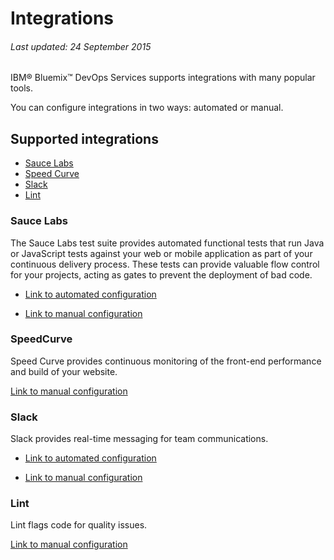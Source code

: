 # Integrations 
###### Last updated: 24 September 2015


IBM&reg; Bluemix&trade; DevOps Services supports integrations with many popular tools.

You can configure integrations in two ways: automated or manual.

## Supported integrations

* [Sauce Labs](#saucelab)
* [Speed Curve](#speedcurve)
* [Slack](#slack)
* [Lint](#lint)

<a name='saucelabs'></a>
### Sauce Labs

The Sauce Labs test suite provides automated functional tests that run Java or JavaScript tests against your web or mobile application as part of your continuous delivery process. These tests can provide valuable flow control for your projects, acting as gates to prevent the deployment of bad code.

* [Link to automated configuration](/docs/integrations/saucelabs_auto)

* [Link to manual configuration](/docs/integrations/saucelabs)

<a name='speedcurve'></a>
### SpeedCurve

Speed Curve provides continuous monitoring of the front-end performance and build of your website.

[Link to manual configuration](/docs/integrations/speedcurve)

<a name='slack'></a>
### Slack

Slack provides real-time messaging for team communications.

* [Link to automated configuration](/docs/integrations/slack_auto)

* [Link to manual configuration](/docs/integrations/slacklabs)


<a name='lint'></a>
### Lint

Lint flags code for quality issues.

[Link to manual configuration](/docs/integrations/lint)



